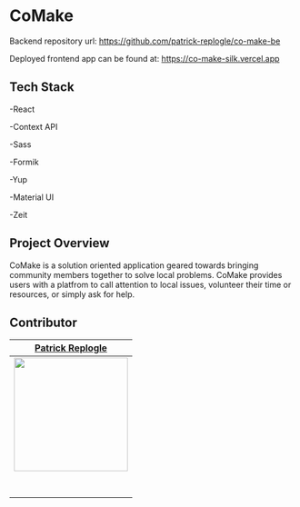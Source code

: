 # CoMake

Backend repository url: https://github.com/patrick-replogle/co-make-be

Deployed frontend app can be found at: https://co-make-silk.vercel.app

## Tech Stack
 -React 
 
 -Context API 
 
 -Sass 
 
 -Formik 
 
 -Yup 
 
 -Material UI
 
 -Zeit

## Project Overview
CoMake is a solution oriented application geared towards bringing community members together to solve local problems. CoMake provides users with a platfrom to call attention to local issues, volunteer their time or resources, or simply ask for help. 

## Contributor

|[Patrick Replogle](https://github.com/patrick-replogle) |                                                                                                                                                                    
| :----------------------------------------------------------------------------------------------------------------------------------------------------------------------:|
| [<img src="https://avatars2.githubusercontent.com/u/50844285?s=400&u=7ffa88c4c221bf888b1771fec72530ac156d90c6&v=4" width = "200" />](https://github.com/patrick-replogle) |
|   [<img src="https://github.com/favicon.ico" width="15"> ](https://github.com/patrick-replogle) |
|  [ <img src="https://static.licdn.com/sc/h/al2o9zrvru7aqj8e1x2rzsrca" width="15"> ](https://www.linkedin.com/in/patrick-replogle-409a92193/)|  
